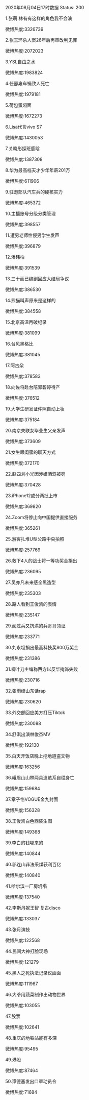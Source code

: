 2020年08月04日17时数据
Status: 200

1.张萌 林有有这样的角色我不会演

微博热度:3326739

2.张玉环杀人案26年后再审改判无罪

微博热度:2072023

3.YSL自由之水

微博热度:1983824

4.任瑟雍车祸致人死亡

微博热度:1979181

5.荷包蛋焖面

微博热度:1672273

6.Lisa代言vivo S7

微博热度:1430053

7.关晓彤探班鹿晗

微博热度:1387308

8.华为最高档天才少年年薪201万

微博热度:611906

9.驻港部队汽车兵的硬核实力

微博热度:465372

10.主播账号分级分类管理

微博热度:398557

11.遭男老师性侵男学生发声

微博热度:396879

12.潘玮柏

微博热度:391539

13.三十而已编剧回应大结局争议

微博热度:386530

14.熊猫叫声原来是这样的

微博热度:384558

15.北京高温再破纪录

微博热度:381099

16.台风黑格比

微博热度:381045

17.阿古朵

微博热度:378583

18.向佐将赴台陪郭碧婷待产

微博热度:376512

19.大学生研发证件照自动上妆

微博热度:375184

20.南京失联女毕业生父亲发声

微博热度:373609

21.女生跟闺蜜的聊天方式

微博热度:372170

22.赵四刘小光因涉嫌酒驾被罚

微博热度:370428

23.iPhone12或分两批上市

微博热度:369820

24.Zoom将停止向中国提供直接服务

微博热度:365261

25.游客扎堆U型公路中央拍照

微博热度:257769

26.救下4人的战士将一等功奖金捐出

微博热度:236095

27.吴亦凡未来感全黑造型

微博热度:235303

28.路人看到王俊凯的表情

微博热度:235147

29.阅过兵又抗洪的兵哥哥领证

微博热度:233771

30.刘永坦捐出最高科技奖800万奖金

微博热度:231386

31.柳叶刀主编称西方以反华掩饰失败

微博热度:230716

32.张雨绮山东话rap

微博热度:230620

33.外交部回应美方打压Tiktok

微博热度:230088

34.舒淇出演林俊杰MV

微博热度:192130

35.白天开饭店晚上挖地道盗文物

微博热度:163256

36.峨眉山山林两具遗骸系自缢身亡

微博热度:159684

37.章子怡VOGUE金九封面

微博热度:156328

38.王俊凯白色西装生图

微博热度:149368

39.李白的钱哪来的

微博热度:140844

40.祁连山非法采煤获利百亿

微博热度:140840

41.哈尔滨一厂房坍塌

微博热度:137540

42.李斯丹妮王智 复古disco

微博热度:133037

43.张月演技

微博热度:122568

44.民间大神打脸现场

微博热度:121279

45.黑人之死执法记录仪画面

微博热度:111967

46.大爷用蔬菜制作出动物世界

微博热度:103055

47.股票

微博热度:102641

48.重庆的地铁站能有多深

微博热度:95495

49.港股

微博热度:87464

50.谭德塞发出口罩动员令

微博热度:71684

